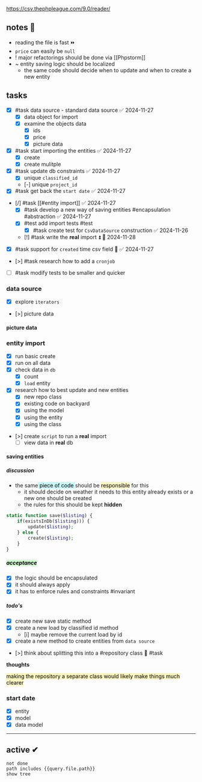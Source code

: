 https://csv.thephpleague.com/9.0/reader/

## notes 📔
- reading the file is fast ⏩
- `price` can easily be `null`
- ! major refactorings should be done via [[Phpstorm]]
- ~ entity saving logic should be localized
	- the same code should decide when to update and when to create a new entity

## tasks
- [x] #task data source - standard data source ✅ 2024-11-27
	- [x] data object for import
	- [x] examine the objects data
		- [x] ids
		- [x] price
		- [x] picture data
- [x] #task start importing the entities ✅ 2024-11-27
	- [x] create
	- [x] create mulitple
- [x] #task update db constraints ✅ 2024-11-27
	- [x] unique `classified_id`
	- [-] unique `project_id`
- [x] #task get back the `start date` ✅ 2024-11-27
- [/] #task [[#entity import]] ✅ 2024-11-27
	- [x] #task develop a new way of saving entities #encapsulation #abstraction ✅ 2024-11-27
	- [x] #test add import tests #test
		- [x] #task create test for `CsvDataSource` construction ✅ 2024-11-26
	- [!] #task write the **real** import ⏫ 📅 2024-11-28
- [x] #task support for `created` time csv field 🔼 ✅ 2024-11-27
- [>] #task research how to add a `cronjob`
- [ ] #task modify tests to be smaller and quicker
### data source
- [x] explore `iterators`
- [>] picture data 
#### picture data

### entity import
- [x] run basic create
- [x] run on all data
- [x] check data in `db`
	- [x] count
	- [x] `load` entity
- [x] research how to best update  and new entities
	- [x] new repo class
	- [x] existing code on backyard
	- [x] using the model
	- [x] using the entity
	- [x] using the class
- [>] create `script` to run a **real** import
	- [ ] view data in **real** db

#### saving entities

##### discussion 
- the same<mark style="background: #ABF7F7A6;"> piece of code </mark>should be <mark style="background: #FFF3A3A6;">responsible</mark> for this
	- it should decide on weather it needs to this entity already exists or a new one should be created
	- the rules for this should be kept **hidden**
```php
static function save($listing) {
	if(existsInDb($listing))) {
		update($listing);
	} else {
		create($listing);
	}
}
```

##### **<mark style="background: #BBFABBA6;">acceptance</mark>**
- [x] the logic should be encapsulated
- [x] it should always apply
- [x] it has to enforce rules and constraints #invariant
##### todo's
- [x] create new save static method
- [x] create a new load by classified id method
	- [i] maybe remove the current load by id
- [x] create a new method to create entities from `data source`
- [>] think about splitting this into a #repository class 🤔 #task

**thoughts**

<mark style="background: #FFF3A3A6;">making the repository a separate class would likely make things much clearer</mark>

### start date
- [x] entity
- [x] model
- [x] data model
---
## active ✔
```tasks
not done
path includes {{query.file.path}}
show tree
```
